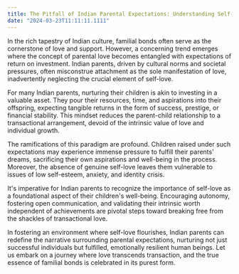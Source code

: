 ```yaml
---
title: The Pitfall of Indian Parental Expectations: Understanding Self-Love Beyond Investment
date: "2024-03-23T11:11:11.1111"
---
```


In the rich tapestry of Indian culture, familial bonds often serve as the cornerstone of love and support. However, a concerning trend emerges where the concept of parental love becomes entangled with expectations of return on investment. Indian parents, driven by cultural norms and societal pressures, often misconstrue attachment as the sole manifestation of love, inadvertently neglecting the crucial element of self-love.

For many Indian parents, nurturing their children is akin to investing in a valuable asset. They pour their resources, time, and aspirations into their offspring, expecting tangible returns in the form of success, prestige, or financial stability. This mindset reduces the parent-child relationship to a transactional arrangement, devoid of the intrinsic value of love and individual growth.

The ramifications of this paradigm are profound. Children raised under such expectations may experience immense pressure to fulfill their parents' dreams, sacrificing their own aspirations and well-being in the process. Moreover, the absence of genuine self-love leaves them vulnerable to issues of low self-esteem, anxiety, and identity crisis.

It's imperative for Indian parents to recognize the importance of self-love as a foundational aspect of their children's well-being. Encouraging autonomy, fostering open communication, and validating their intrinsic worth independent of achievements are pivotal steps toward breaking free from the shackles of transactional love.

In fostering an environment where self-love flourishes, Indian parents can redefine the narrative surrounding parental expectations, nurturing not just successful individuals but fulfilled, emotionally resilient human beings. Let us embark on a journey where love transcends transaction, and the true essence of familial bonds is celebrated in its purest form.
